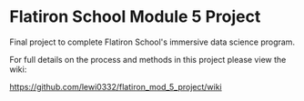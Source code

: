 # Flatiron School Module 5 Project

Final project to complete Flatiron School's immersive data science program.


For full details on the process and methods in this project please view the wiki:

https://github.com/lewi0332/flatiron_mod_5_project/wiki

